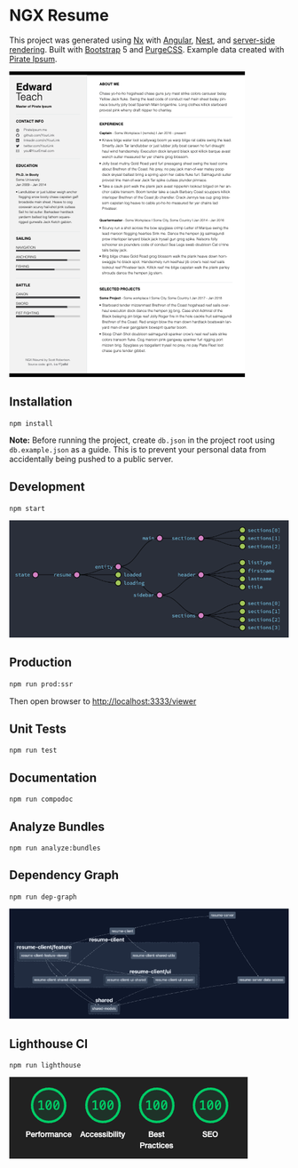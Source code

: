 # NGX Resume

This project was generated using [Nx](https://nx.dev) with [Angular](https://github.com/angular/angular), [Nest](https://github.com/nestjs/nest), and [server-side rendering](https://github.com/angular/universal). Built with [Bootstrap](https://getbootstrap.com/) 5 and [PurgeCSS](https://purgecss.com/). Example data created with [Pirate Ipsum](https://pirateipsum.me/).

![Resume thumbnail](apps/resume-client/src/assets/resume-thumb-readme.png)

## Installation

```text
npm install
```

**Note:** Before running the project, create `db.json` in the project root using `db.example.json` as a guide. This is to prevent your personal data from accidentally being pushed to a public server.

## Development

```text
npm start
```

![NgRx Chart](apps/resume-client/src/assets/ngrx-chart-readme.png)

## Production

```bash
npm run prod:ssr
```

Then open browser to [http://localhost:3333/viewer](http://localhost:3333/viewer)

## Unit Tests

```text
npm run test
```

## Documentation

```text
npm run compodoc
```

## Analyze Bundles

```text
npm run analyze:bundles
```

## Dependency Graph

```text
npm run dep-graph
```

![Dependency Graph](apps/resume-client/src/assets/dep-graph-readme.png)

## Lighthouse CI

```text
npm run lighthouse
```

![Lighthouse](apps/resume-client/src/assets/lighthouse-readme.png)
